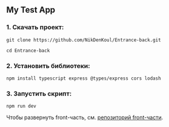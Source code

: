 ## My Test App

### 1. Скачать проект:

`git clone https://github.com/NikDenKoul/Entrance-back.git`

`cd Entrance-back`

### 2. Установить библиотеки:

`npm install typescript express @types/express cors lodash`

### 3. Запустить скрипт:

`npm run dev`

Чтобы развернуть front-часть, см. [репозиторий front-части](https://github.com/NikDenKoul/Entrance-front).